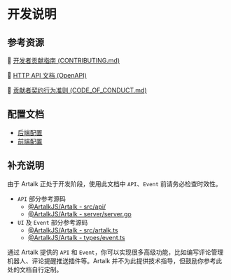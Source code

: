 # 开发说明

## 参考资源

📖 <a href="https://github.com/ArtalkJS/Artalk/blob/master/CONTRIBUTING.md" target="_blank">开发者贡献指南 (CONTRIBUTING.md)</a>

🔬 <a href="/http-api.html" target="_blank">HTTP API 文档 (OpenAPI)</a>

🔖 <a href="https://github.com/ArtalkJS/Artalk/blob/master/CODE_OF_CONDUCT.md" target="_blank">贡献者契约行为准则 (CODE_OF_CONDUCT.md)</a>


## 配置文档

- [后端配置](../guide/backend/config.md)
- [前端配置](../guide/frontend/config.md)

## 补充说明

由于 Artalk 正处于开发阶段，使用此文档中 `API`、`Event` 前请务必检查时效性。

 - `API` 部分参考源码
   * [@ArtalkJS/Artalk - src/api/](https://github.com/ArtalkJS/Artalk/tree/master/ui/artalk/src/api)
   * [@ArtalkJS/Artalk - server/server.go](https://github.com/ArtalkJS/Artalk/blob/master/server/server.go)
 - `UI` 及 `Event` 部分参考源码
   * [@ArtalkJS/Artalk - src/artalk.ts](https://github.com/ArtalkJS/Artalk/blob/master/ui/artalk/src/artalk.ts)
   * [@ArtalkJS/Artalk - types/event.ts](https://github.com/ArtalkJS/Artalk/blob/master/ui/artalk/types/event.ts)

通过 Artalk 提供的 `API` 和 `Event`，你可以实现很多高级功能，比如编写评论管理机器人、评论提醒推送插件等。Artalk 并不为此提供技术指导，但鼓励你参考此处的文档自行定制。
